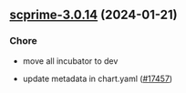 

## [scprime-3.0.14](https://github.com/truecharts/charts/compare/scprime-3.0.13...scprime-3.0.14) (2024-01-21)

### Chore



- move all incubator to dev

- update metadata in chart.yaml ([#17457](https://github.com/truecharts/charts/issues/17457))